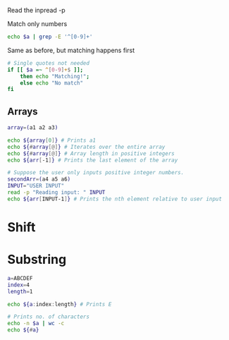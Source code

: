 

Read the inpread -p


Match only numbers
```bash
echo $a | grep -E '^[0-9]+'
```

Same as before, but matching happens first
```bash
# Single quotes not needed
if [[ $a =~ ^[0-9]+$ ]]; 
	then echo "Matching!"; 
	else echo "No match"
fi
```

## Arrays
```bash
array=(a1 a2 a3)

echo ${array[0]} # Prints a1
echo ${#array[@]} # Iterates over the entire array
echo ${#array[@]} # Array length in positive integers
echo ${arr[-1]} # Prints the last element of the array

# Suppose the user only inputs positive integer numbers.
secondArr=(a4 a5 a6)
INPUT="USER INPUT"
read -p "Reading input: " INPUT
echo ${arr[INPUT-1]} # Prints the nth element relative to user input
```


# Shift

# Substring
```bash
a=ABCDEF
index=4
length=1

echo ${a:index:length} # Prints E

# Prints no. of characters
echo -n $a | wc -c
echo ${#a} 
```